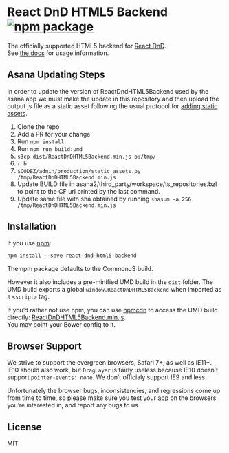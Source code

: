 # React DnD HTML5 Backend [![npm package](https://img.shields.io/npm/v/react-dnd-html5-backend.svg?style=flat-square)](https://www.npmjs.org/package/react-dnd-html5-backend)

The officially supported HTML5 backend for [React DnD](http://gaearon.github.io/react-dnd/).  
See [the docs](http://gaearon.github.io/react-dnd/docs-html5-backend.html) for usage information.

## Asana Updating Steps

In order to update the version of ReactDndHTML5Backend used by the asana app we must
make the update in this repository and then upload the output js file as a static asset
following the usual protocol for [adding static assets](https://github.com/Asana/codez/blob/asana2-master/asana2/docs/luna-ui/adding_static_assets.md).

1. Clone the repo
2. Add a PR for your change
3. Run `npm install`
4. Run `npm run build:umd`
5. `s3cp dist/ReactDnDHTML5Backend.min.js b:/tmp/`
6. `r b`
7. `$CODEZ/admin/production/static_assets.py /tmp/ReactDnDHTML5Backend.min.js`
8. Update BUILD file in asana2/third_party/workspace/ts_repositories.bzl to point to the CF url printed by the last command.
9. Update same file with sha obtained by running `shasum -a 256 /tmp/ReactDnDHTML5Backend.min.js`


## Installation

If you use [npm](http://npmjs.com):

```
npm install --save react-dnd-html5-backend
```

The npm package defaults to the CommonJS build.

However it also includes a pre-minified UMD build in the `dist` folder.
The UMD build exports a global `window.ReactDnDHTML5Backend` when imported as a `<script>` tag.

If you’d rather not use npm, you can use [npmcdn](http://npmcdn.com/) to access the UMD build directly: [ReactDnDHTML5Backend.min.js](https://npmcdn.com/react-dnd-html5-backend@latest/dist/ReactDnDHTML5Backend.min.js).  
You may point your Bower config to it.

## Browser Support

We strive to support the evergreen browsers, Safari 7+, as well as IE11+. IE10 should also work, but `DragLayer` is fairly useless because IE10 doesn’t support `pointer-events: none`. We don’t officialy support IE9 and less.

Unfortunately the browser bugs, inconsistencies, and regressions come up from time to time, so please make sure you test your app on the browsers you’re interested in, and report any bugs to us.

## License

MIT

